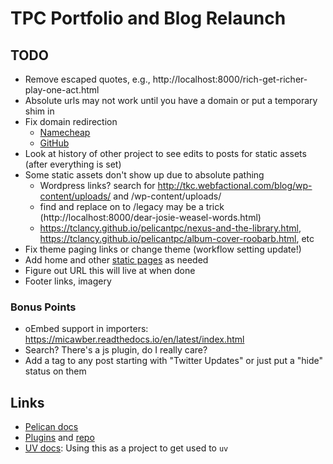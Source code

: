 # TPC Portfolio and Blog Relaunch

## TODO

- Remove escaped quotes, e.g., http://localhost:8000/rich-get-richer-play-one-act.html
- Absolute urls may not work until you have a domain or put a temporary shim in
- Fix domain redirection
  - [Namecheap](https://www.namecheap.com/support/knowledgebase/article.aspx/9645/2208/how-do-i-link-my-domain-to-github-pages/)
  - [GitHub](https://docs.github.com/en/pages/configuring-a-custom-domain-for-your-github-pages-site/managing-a-custom-domain-for-your-github-pages-site)
- Look at history of other project to see edits to posts for static assets (after everything is set)
- Some static assets don't show up due to absolute pathing
  - Wordpress links? search for http://tkc.webfactional.com/blog/wp-content/uploads/ and /wp-content/uploads/
  - find and replace on to /legacy may be a trick (http://localhost:8000/dear-josie-weasel-words.html)
  - https://tclancy.github.io/pelicantpc/nexus-and-the-library.html, https://tclancy.github.io/pelicantpc/album-cover-roobarb.html, etc
- Fix theme paging links or change theme (workflow setting update!)
- Add home and other [static pages](https://docs.getpelican.com/en/latest/content.html#pages) as needed
- Figure out URL this will live at when done
- Footer links, imagery

### Bonus Points

- oEmbed support in importers: https://micawber.readthedocs.io/en/latest/index.html
- Search? There's a js plugin, do I really care?
- Add a tag to any post starting with "Twitter Updates" or just put a "hide" status on them

## Links

- [Pelican docs](https://docs.getpelican.com/en/latest/)
- [Plugins](https://docs.getpelican.com/en/latest/plugins.html) and [repo](https://github.com/pelican-plugins)
- [UV docs](https://docs.astral.sh/uv/): Using this as a project to get used to `uv`